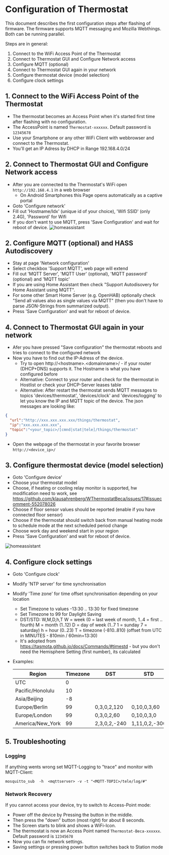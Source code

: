 # Configuration of Thermostat
This document describes the first configuration steps after flashing of firmware. The firmware supports MQTT messaging and 
Mozilla Webthings. Both can be running parallel.

Steps are in general:
1. Connect to the WiFi Access Point of the Thermostat
2. Connect to Thermostat GUI and Configure Network access
3. Configure MQTT (optional)
4. Connect to Thermostat GUI again in your network
5. Configure thermostat device (model selection)
6. Configure clock settings


## 1. Connect to the WiFi Access Point of the Thermostat
* The thermostat becomes an Access Point when it's started first time after flashing with no configuration.
* The AccessPoint is named `Thermostat-xxxxxx`. Default password is `12345678`
* Use your Smartphone or any other WiFi Client with webbrowser and connect to the Thermostat.
* You'll get an IP Adress by DHCP in Range 192.168.4.0/24

## 2. Connect to Thermostat GUI and Configure Network access
* After you are connected to the Thermostat's WiFi open `http://192.168.4.1` in a web browser
  * On Android Smartphones this Page opens automatically as a captive portal 
* Goto 'Configure network'
* Fill out 'Hostname/Idx' (unique id of your choice), 'Wifi SSID' (only 2.4G), 'Password' for Wifi
* If you don't want to use MQTT, press 'Save Configuration' and wait for reboot of device.
![homeassistant](docs/Setup_Network.png)  

## 2. Configure MQTT (optional) and HASS Autodiscovery
* Stay at page 'Network configuration'
* Select checkbox 'Support MQTT', web page will extend
* Fill out 'MQTT Server', 'MQTT User' (optional), 'MQTT password' (optional) and 'MQTT topic'
* If you are using Home Assistant then check "Support Autodisovery for Home Assistant using MQTT".
* For some other Smart Home Server (e.g. OpenHAB) optionally check "Send all values also as single values via MQTT" (then you don't have to parse JSON-Strings from summarized output).
* Press 'Save Configuration' and wait for reboot of device.


## 4. Connect to Thermostat GUI again in your network
* Afer you have pressed "Save configuration" the thermostat reboots and tries to connect to the configured network
* Now you have to find out the IP-Adress of the device.
  * Try to open http://&lt;hostname&gt;.&lt;domainname&gt;/ - if your router (DHCP+DNS) supports it. The Hostname is what you have configured before
  * Alternative: Connect to your router and check for the thermostat in Hostlist or check your DHCP-Server leases table
  * Alternative: After restart the thermostat sends MQTT messages to topics 'devices/thermostat', 'devices/clock' and 'devices/logging' to let you know the IP and MQTT topic of the device. The json messages are looking like:
```json
{
  "url":"http://xxx.xxx.xxx.xxx/things/thermostat",
  "ip":"xxx.xxx.xxx.xxx",
  "topic":"<your_topic>/[cmnd|stat|tele]/things/thermostat"
}
```
* Open the webpage of the thermostat in your favorite browser `http://<device_ip>/`

## 3. Configure thermostat device (model selection)
* Goto 'Configure device'
* Choose your thermostat model
* Choose, if heating or cooling relay monitor is supported, hw modification need to work, see https://github.com/klausahrenberg/WThermostatBeca/issues/17#issuecomment-552078026
* Choose if floor sensor values should be reported (enable if you have connected floor sensor)
* Choose if the thermostat should switch back from manual heating mode to schedule mode at the next scheduled period change
* Choose work day and weekend start in your region
* Press 'Save Configuration' and wait for reboot of device.

![homeassistant](docs/Setup_Thermostat.png)  


## 4. Configure clock settings
* Goto 'Configure clock'
* Modify 'NTP server' for time synchronisation
* Modify 'Time zone' for time offset synchronisation depending on your location
  * Set Timezone to values -13:30 .. 13:30 for fixed timezone
  * Set Timezone to 99 for Daylight Saving
  * DST/STD: W,M,D,h,T
  W = week (0 = last week of month, 1..4 = first .. fourth)
  M = month (1..12)
  D = day of week (1..7 1 = sunday 7 = saturday)
  h = hour (0..23)
  T = timezone (-810..810) (offset from UTC in MINUTES - 810min / 60min=13:30)
  * It's adopted from https://tasmota.github.io/docs/Commands/#timestd - but you don't need the Hemisphere Setting (first number), its calculated
* Examples:

  | Region | Timezone | DST | STD |
  | ----------|----------|-----|----- |
  | UTC | 0 |  |  |
  | Pacific/Honolulu | 10 |  |  |
  | Asia/Beijing | -8 |  |  |
  | Europe/Berlin | 99 |  0,3,0,2,120 | 0,10,0,3,60 |
  | Europe/London | 99 |  0,3,0,2,60 | 0,10,0,3,0 |
  | America/New_York | 99 | 2,3,0,2,-240 | 1,11,0,2,-300

## 5. Troubleshooting

### Logging
If anything wents wrong set MQTT-Logging to "trace" and monitor with MQTT-Client:
```
mosquitto_sub  -h  <mqttserver> -v -t "<MQTT-TOPIC>/tele/log/#"
```

### Network Recovery
If you cannot access your device, try to switch to Access-Point mode:
* Power off the device by Pressing the button in the middle.
* Then press the "down" button (most right) for about 8 seconds.
* The Screen starts to blink and shows a WiFi-Icon.
* The thermostat is now an Access Point named `Thermostat-Beca-xxxxxx`. Default password is `12345678`
* Now you can fix network settings.
* Saving settings or pressing power button switches back to Station mode

